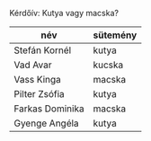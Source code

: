 Kérdőív: Kutya vagy macska?

| név              |        sütemény  |
|------------------|------------------|
| Stefán Kornél    |   kutya          |
| Vad Avar         |   kucska         |
| Vass Kinga       |   macska         |
| Pilter Zsófia    |   kutya          |
| Farkas Dominika  |   macska         |
| Gyenge Angéla    |   kutya          |